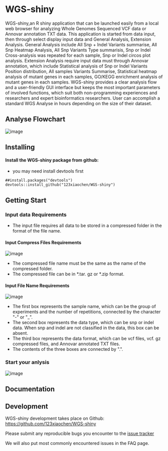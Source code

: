 # WGS-shiny
WGS-shiny,an R shiny application that can be launched easily from a local web browser for analyzing Whole Genomes Sequenced VCF data or Annovar annotation TXT data. This application is started from data input, then through select display input data and General Analysis, Extension Analysis. General Analysis include All Snp + Indel Variants summarise, All Snp Heatmap Analysis, All Snp Variants Type summarisis, Snp or Indel Cross-analysis was repeated for each sample, Snp or Indel circos plot analysis. Extension Analysis require input data must through Annovar annotation, which include Statistical analysis of Snp or Indel Variants Position distribution, All samples Variants Summarise, Statistical heatmap analysis of mutant genes in each samples, GO/KEGG enrichment analysis of mutant genes in each samples. WGS-shiny provides a clear analysis flow and a user-friendly GUI interface but keeps the most important parameters of involved functions, which suit both non-programming experiences and researchers and expert bioinformatics researchers. User can accomplish a standard WGS Analyse in hours depending on the size of their dataset. 

## Analyse Flowchart
![image](https://user-images.githubusercontent.com/95121465/181185498-f3db2952-f1e8-4848-85cc-263c31b6b13d.png)

## Installing

#### Install the WGS-shiny package from github:

- you may need install devtools first
```
##install.packages("devtools")
devtools::install_github("123xiaochen/WGS-shiny")
```

## Getting Start
### Input data Requirements
- The input file requires all data to be stored in a compressed folder in the format of the file name.

#### Input Compress Files Requirements
![image](https://github.com/123xiaochen/WGS-shiny/blob/main/inst/shiny/www/images/Fold_Format.png)
- The compressed file name must be the same as the name of the compressed folder.
- The compressed file can be in *.tar. gz or *.zip format.

#### Input File Name Requirements 
![image](https://github.com/123xiaochen/WGS-shiny/blob/main/inst/shiny/www/images/Input%20File%20Format.png)
- The first box represents the sample name, which can be the group of experiments and the number of repetitions, connected by the character "-" or "_".
- The second box represents the data type, which can be snp or indel data. When snp and indel are not classified in the data, this box can be absent.
- The third box represents the data format, which can be vcf files, vcf. gz compressed files, and Annovar annotated TXT files.
- The contents of the three boxes are connected by ".".

### Start your anlysis
![image](https://github.com/123xiaochen/WGS-shiny/blob/main/inst/shiny/www/images/startPage.png)
## Documentation

## Development
WGS-shiny development takes place on Github: https://github.com/123xiaochen/WGS-shiny

Please submit any reproducible bugs you encounter to the <a href="https://github.com/123xiaochen/WGS-shiny/issues" target="_blank">issue tracker</a>

We will also put most commonly encountered issues in the FAQ page.
